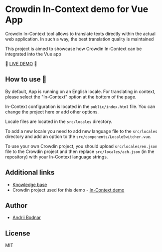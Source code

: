 # Crowdin In-Context demo for Vue App

Crowdin In-Context tool allows to translate texts directly within the actual web application. In such a way, the best translation quality is maintained

This project is aimed to showcase how Crowdin In-Context can be integrated into the Vue app

:rocket: [LIVE DEMO](https://andrii-bodnar.github.io/crowdin-in-context-demo/) :rocket:

## How to use :wrench:

By default, App is running on an English locale. For translating in context, please select the "In-Context" option at the bottom of the page.

In-Context configuration is located in the `public/index.html` file. You can change the project here or add other options.

Locale files are located in the `src/locales` directory.

To add a new locale you need to add new language file to the `src/locales` directory and add an option to the `src/components/LocaleSwitcher.vue`.

To use your own Crowdin project, you should upload `src/locales/en.json` file to the Crowdin project and then replace `src/locales/ach.json` (in the repository) with your In-Context language strings.

## Additional links

- [Knowledge base](https://support.crowdin.com/in-context-localization/)
- Crowdin project used for this demo - [In-Context demo](https://crowdin.com/project/in-context-demo)

## Author

- [Andrii Bodnar](https://github.com/andrii-bodnar)

## License

MIT
